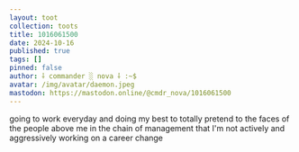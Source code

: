 ```yaml
---
layout: toot
collection: toots
title: 1016061500
date: 2024-10-16
published: true
tags: []
pinned: false
author: ⸸ commander ░ nova ⸸ :~$
avatar: /img/avatar/daemon.jpeg
mastodon: https://mastodon.online/@cmdr_nova/1016061500
---
```


going to work everyday and doing my best to totally pretend to the faces of the people above me in the chain of management that I'm not actively and aggressively working on a career change
